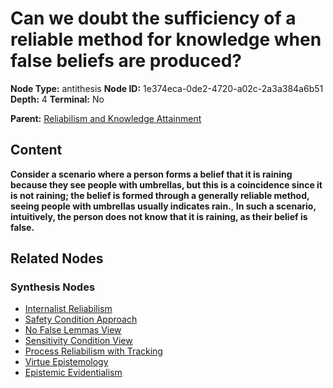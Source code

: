 # Can we doubt the sufficiency of a reliable method for knowledge when false beliefs are produced?

**Node Type:** antithesis
**Node ID:** 1e374eca-0de2-4720-a02c-2a3a384a6b51
**Depth:** 4
**Terminal:** No

**Parent:** [Reliabilism and Knowledge Attainment](reliabilism-and-knowledge-attainment-synthesis-714d0a23-d74a-459e-8fa2-8993f1a4ea08.md)

## Content

**Consider a scenario where a person forms a belief that it is raining because they see people with umbrellas, but this is a coincidence since it is not raining; the belief is formed through a generally reliable method, seeing people with umbrellas usually indicates rain.**, **In such a scenario, intuitively, the person does not know that it is raining, as their belief is false.**

## Related Nodes

### Synthesis Nodes

- [Internalist Reliabilism](internalist-reliabilism-synthesis-b3600ff7-0787-4149-bafc-a5516ed590c1.md)
- [Safety Condition Approach](safety-condition-approach-synthesis-f570d648-c7f0-4020-899d-fdcee8ddcbb5.md)
- [No False Lemmas View](no-false-lemmas-view-synthesis-2110d7ad-1e0f-4152-899c-a5de0eb45dd7.md)
- [Sensitivity Condition View](sensitivity-condition-view-synthesis-f919b824-c3a5-4661-9ad2-6b4e7599adfb.md)
- [Process Reliabilism with Tracking](process-reliabilism-with-tracking-synthesis-9fa63312-d560-4f6f-89f0-c80216154d3e.md)
- [Virtue Epistemology](virtue-epistemology-synthesis-f89c515b-c999-4243-8502-3e4a5a093dd7.md)
- [Epistemic Evidentialism](epistemic-evidentialism-synthesis-b8c3755b-fb6d-4584-95b5-2341aa22b82d.md)
